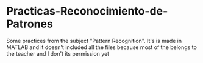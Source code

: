 # Practicas-Reconocimiento-de-Patrones
Some practices from the subject "Pattern Recognition". It's is made in MATLAB and it doesn't included all the files because most of the belongs to the teacher and I don't its permission yet
